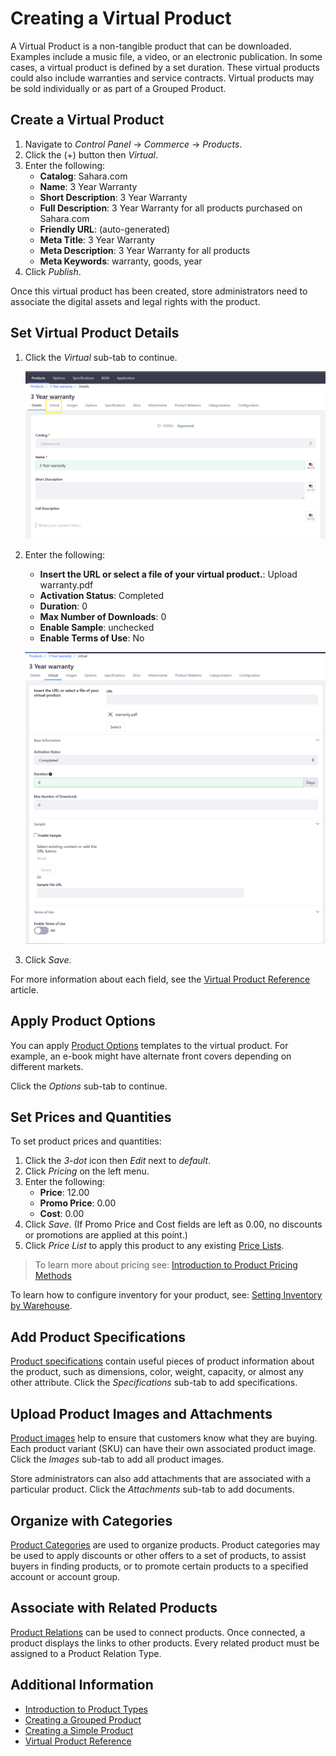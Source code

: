 # Creating a Virtual Product

A Virtual Product is a non-tangible product that can be downloaded. Examples include a music file, a video, or an electronic publication. In some cases, a virtual product is defined by a set duration. These virtual products could also include warranties and service contracts. Virtual products may be sold individually or as part of a Grouped Product.

## Create a Virtual Product

1. Navigate to _Control Panel_ → _Commerce_ → _Products_.
1. Click the (+) button then _Virtual_.
1. Enter the following:
    * **Catalog**: Sahara.com
    * **Name**: 3 Year Warranty
    * **Short Description**: 3 Year Warranty
    * **Full Description**: 3 Year Warranty for all products purchased on Sahara.com
    * **Friendly URL**: (auto-generated)
    * **Meta Title**: 3 Year Warranty
    * **Meta Description**: 3 Year Warranty for all products
    * **Meta Keywords**: warranty, goods, year
1. Click _Publish_.

Once this virtual product has been created, store administrators need to associate the digital assets and legal rights with the product.

## Set Virtual Product Details

1. Click the _Virtual_ sub-tab to continue.

   ![Virtual sub-tab](./creating-a-virtual-product/images/01.png)

1. Enter the following:
    * **Insert the URL or select a file of your virtual product.**: Upload warranty.pdf
    * **Activation Status**: Completed
    * **Duration**: 0
    * **Max Number of Downloads**: 0
    * **Enable Sample**: unchecked
    * **Enable Terms of Use**: No

   ![Adding virtual product details](./creating-a-virtual-product/images/02.png)

1. Click _Save_.

For more information about each field, see the [Virtual Product Reference](./virtual-product-reference.md) article.

## Apply Product Options

You can apply [Product Options](./customizing-your-product-with-product-options.md) templates to the virtual product. For example, an e-book might have alternate front covers depending on different markets.

Click the _Options_ sub-tab to continue.

## Set Prices and Quantities

To set product prices and quantities:

1. Click the _3-dot_ icon then _Edit_ next to _default_.
1. Click _Pricing_ on the left menu.
1. Enter the following:
    * **Price**: 12.00
    * **Promo Price**: 0.00
    * **Cost**: 0.00
1. Click _Save_. (If Promo Price and Cost fields are left as 0.00, no discounts or promotions are applied at this point.)
1. Click _Price List_ to apply this product to any existing [Price Lists](../managing-price/adding-products-to-a-price-list.md).

>To learn more about pricing see: [Introduction to Product Pricing Methods](../managing-price/introduction-to-product-pricing-methods.md)

To learn how to configure inventory for your product, see: [Setting Inventory by Warehouse](../managing-inventory/setting-inventory-by-warehouse.md).

## Add Product Specifications

[Product specifications](./specifications.md) contain useful pieces of product information about the product, such as dimensions, color, weight, capacity, or almost any other attribute. Click the _Specifications_ sub-tab to add specifications.

## Upload Product Images and Attachments

[Product images](./product-images.md) help to ensure that customers know what they are buying. Each product variant (SKU) can have their own associated product image. Click the _Images_ sub-tab to add all product images.

Store administrators can also add attachments that are associated with a particular product. Click the _Attachments_ sub-tab to add documents.

## Organize with Categories

[Product Categories](./creating-a-new-product-category.md) are used to organize products. Product categories may be used to apply discounts or other offers to a set of products, to assist buyers in finding products, or to promote certain products to a specified account or account group.

## Associate with Related Products

[Product Relations](./related-products-up-sells-and-cross-sells.md) can be used to connect products. Once connected, a product displays the links to other products. Every related product must be assigned to a Product Relation Type.

## Additional Information

* [Introduction to Product Types](./introduction-to-product-types.md)
* [Creating a Grouped Product](./creating-a-grouped-product.md)
* [Creating a Simple Product](./creating-a-simple-product.md)
* [Virtual Product Reference](./virtual-product-reference.md)
